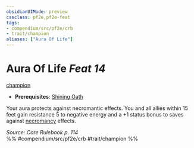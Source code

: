```yaml
---
obsidianUIMode: preview
cssclass: pf2e,pf2e-feat
tags:
- compendium/src/pf2e/crb
- trait/champion
aliases: ["Aura Of Life"]
---
```

# Aura Of Life  *Feat 14*  
[champion](../../Rules/traits/champion.md)  

- **Prerequisites**: [Shining Oath](shining-oath.md)

Your aura protects against necromantic effects. You and all allies within 15 feet gain resistance 5 to negative energy and a +1 status bonus to saves against [necromancy](../../Rules/traits/necromancy.md) effects.

*Source: Core Rulebook p. 114*  
%% #compendium/src/pf2e/crb #trait/champion %%